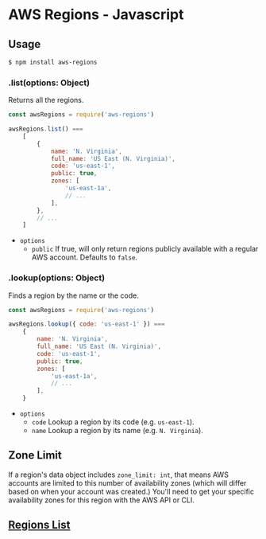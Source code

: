 # AWS Regions - Javascript

## Usage

```bash
$ npm install aws-regions
```

### .list(options: Object)

Returns all the regions.

```javascript
const awsRegions = require('aws-regions')

awsRegions.list() ===
	[
		{
			name: 'N. Virginia',
			full_name: 'US East (N. Virginia)',
			code: 'us-east-1',
			public: true,
			zones: [
				'us-east-1a',
				// ...
			],
		},
		// ...
	]
```

- `options`
	- `public` If true, will only return regions publicly available with a regular AWS account. Defaults to `false`.

### .lookup(options: Object)

Finds a region by the name or the code.

```javascript
const awsRegions = require('aws-regions')

awsRegions.lookup({ code: 'us-east-1' }) ===
	{
		name: 'N. Virginia',
		full_name: 'US East (N. Virginia)',
		code: 'us-east-1',
		public: true,
		zones: [
			'us-east-1a',
			// ...
		],
	}
```

- `options`
	- `code` Lookup a region by its code (e.g. `us-east-1`).
	- `name` Lookup a region by its name (e.g. `N. Virginia`).


## Zone Limit

If a region's data object includes `zone_limit: int`, that means AWS accounts are limited to this number of availability zones (which will differ based on when your account was created.) You'll need to get your specific availability zones for this region with the AWS API or CLI.

## [Regions List](../readme.md)

